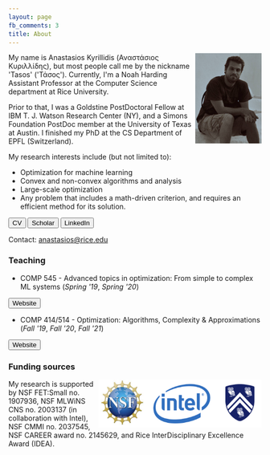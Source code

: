 ```yaml
---
layout: page
fb_comments: 3
title: About
---
```


<img src="/public/me2.jpg" width="132" height="180" align="right">

My name is Anastasios Kyrillidis (Αναστάσιος Κυριλλίδης), but most people call me by the nickname 'Tasos' ('Τάσος'). 
Currently, I'm a Noah Harding Assistant Professor at the Computer Science department at Rice University. 

Prior to that, I was a Goldstine
PostDoctoral Fellow at IBM T. J. Watson Research Center (NY), and a Simons Foundation PostDoc member at the University of Texas at Austin. 
I finished my PhD at the CS Department of EPFL (Switzerland).

My research interests include (but not limited to):
* Optimization for machine learning
* Convex and non-convex algorithms and analysis
* Large-scale optimization
* Any problem that includes a math-driven criterion, and requires an efficient method for its solution.

<button id="b_CV"> CV </button>
<button id="b_scholar"> Scholar </button>
<button id="b_LinkedIn"> LinkedIn </button>

Contact: anastasios@rice.edu

### **Teaching**

* COMP 545 - Advanced topics in optimization: From simple to complex ML systems (*Spring '19*, *Spring '20*)

<button id="COMP545"> Website </button>

* COMP 414/514 - Optimization: Algorithms, Complexity & Approximations (*Fall '19*, *Fall '20*, *Fall '21*)

<button id="COMP414"> Website </button>

### **Funding sources**

<img src="/public/logos.png" width="325" height="95" align="right">

My research is supported by NSF FET:Small no. 1907936, NSF MLWiNS CNS no. 2003137 (in collaboration with Intel), NSF CMMI no. 2037545, NSF CAREER award no. 2145629, and Rice InterDisciplinary Excellence Award (IDEA).
